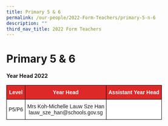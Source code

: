 ```yaml
---
title: Primary 5 & 6
permalink: /our-people/2022-Form-Teachers/primary-5-n-6
description: ""
third_nav_title: 2022 Form Teachers
---
```

# Primary 5 & 6

**Year Head 2022**
<style type="text/css">
.tg  {border-collapse:collapse;border-spacing:0;}
.tg td{border-color:black;border-style:solid;border-width:1px;font-family:Arial, sans-serif;font-size:14px;
  overflow:hidden;padding:10px 5px;word-break:normal;}
.tg th{border-color:black;border-style:solid;border-width:1px;font-family:Arial, sans-serif;font-size:14px;
  font-weight:normal;overflow:hidden;padding:10px 5px;word-break:normal;}
.tg .tg-5hx2{background-color:#DD2928;color:#FFF;font-weight:bold;text-align:center;vertical-align:middle}
.tg .tg-f4yw{background-color:#FFF;text-align:center;vertical-align:middle}
.tg .tg-7yig{background-color:#FFF;text-align:center;vertical-align:top}
</style>
<table class="tg">
<thead>
  <tr>
    <th class="tg-5hx2"><span style="color:#FFF;background-color:#DD2928">Level</span></th>
    <th class="tg-5hx2"><span style="color:#FFF;background-color:#DD2928">Year Head</span></th>
    <th class="tg-5hx2"><span style="color:#FFF;background-color:#DD2928">Assistant Year Head</span></th>
  </tr>
</thead>
<tbody>
  <tr>
    <td class="tg-f4yw"><span style="background-color:#FFF">P5/P6 </span></td>
    <td class="tg-f4yw"><span style="background-color:#FFF">Mrs Koh-Michelle Lauw Sze Han</span><br><span style="background-color:#FFF">lauw_sze_han@schools.gov.sg</span><br></td>
    <td class="tg-7yig"></td>
  </tr>
</tbody>
</table>
